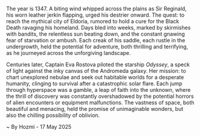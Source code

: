 
The year is 1347.  A biting wind whipped across the plains as Sir Reginald, his worn leather jerkin flapping, urged his destrier onward.  The quest: to reach the mythical city of Eldoria, rumored to hold a cure for the Black Death ravaging his homeland.  Days bled into weeks, marked by skirmishes with bandits, the relentless sun beating down, and the constant gnawing fear of starvation or ambush. Each creak of his saddle, each rustle in the undergrowth, held the potential for adventure, both thrilling and terrifying, as he journeyed across the unforgiving landscape.

Centuries later, Captain Eva Rostova piloted the starship *Odyssey*, a speck of light against the inky canvas of the Andromeda galaxy.  Her mission: to chart unexplored nebulae and seek out habitable worlds for a desperate humanity, clinging to survival after a catastrophic solar flare.  Each jump through hyperspace was a gamble, a leap of faith into the unknown, where the thrill of discovery was constantly overshadowed by the potential horrors of alien encounters or equipment malfunctions.  The vastness of space, both beautiful and menacing, held the promise of unimaginable wonders, but also the chilling possibility of oblivion.

~ By Hozmi - 17 May 2025
